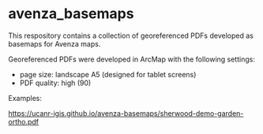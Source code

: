 # avenza_basemaps

This respository contains a collection of georeferenced PDFs developed as basemaps for Avenza maps.

Georeferenced PDFs were developed in ArcMap with the following settings:

 * page size: landscape A5 (designed for tablet screens)
 * PDF quality: high (90)

Examples:

https://ucanr-igis.github.io/avenza-basemaps/sherwood-demo-garden-ortho.pdf

